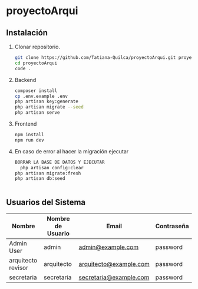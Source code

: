 <h1>proyectoArqui</h1>

## Instalación

1. Clonar repositorio.
   ```sh
   git clone https://github.com/Tatiana-Quilca/proyectoArqui.git proyectoArqui 
   cd proyectoArqui
   code .

2. Backend
    ```sh
    composer install
    cp .env.example .env
    php artisan key:generate
    php artisan migrate --seed
    php artisan serve

3. Frontend
    ```sh
    npm install
    npm run dev

4. En caso de error al hacer la migración ejecutar
    ```sh
    BORRAR LA BASE DE DATOS Y EJECUTAR 
      php artisan config:clear
    php artisan migrate:fresh
    php artisan db:seed

   
    
## Usuarios del Sistema

| Nombre         | Nombre de Usuario | Email               | Contraseña  |
|----------------|-------------------|---------------------|-------------|
| Admin User     | admin             | admin@example.com   | password    |
| arquitecto revisor| arquitecto     | arquitecto@example.com| password    |
| secretaria   | secretaria          | secretaria@example.com | password    |

